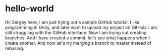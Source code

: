 # hello-world

Hi! Sergey here, I am just trying out a sample GitHub tutorial. I like programming in Unity, and later want to upload my project on GitHub. I am still struggling with the GitHub interface.
Now I am trying out creating branches. And I have created a commit, let's see what happens when I create another. And now let's try merging a branch to master instead of rebasing.
